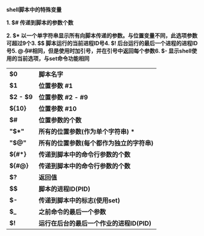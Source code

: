 **shell脚本中的特殊变量**

**1. $# 传递到脚本的参数个数**

**2. $\* 以一个单字符串显示所有向脚本传递的参数。与位置变量不同，此选项参数可超过9个3. $$ 脚本运行的当前进程ID号4. $! 后台运行的最后一个进程的进程ID号5. $@ 与$#相同，但是使用时加引号，并在引号中返回每个参数6. $- 显示shell使用的当前选项，与set命令功能相同**

|             |                                            |
| :---------- | :----------------------------------------- |
| **$0**      | **脚本名字**                               |
| **$1**      | **位置参数 #1**                            |
| **$2 - $9** | **位置参数 #2 - #9**                       |
| **${10}**   | **位置参数 #10**                           |
| **$#**      | **位置参数的个数**                         |
| **"$\*"**   | **所有的位置参数(作为单个字符串) \***      |
| **"$@"**    | **所有的位置参数(每个都作为独立的字符串)** |
| **${#\*}**  | **传递到脚本中的命令行参数的个数**         |
| **${#@}**   | **传递到脚本中的命令行参数的个数**         |
| **$?**      | **返回值**                                 |
| **$$**      | **脚本的进程ID(PID)**                      |
| **$-**      | **传递到脚本中的标志(使用set)**            |
| **$_**      | **之前命令的最后一个参数**                 |
| **$!**      | **运行在后台的最后一个作业的进程ID(PID)**  |
